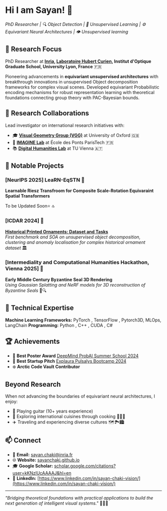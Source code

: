 # Hi I am Sayan! 👋
*PhD Researcher | 🔍 Object Detection | 🧠 Unsupervised Learning | ⚙️ Equivariant Neural Architectures | 👁️ Unsupervised learning*

## 🔬 Research Focus
PhD Researcher at **[Inria](https://www.inria.fr/en/malice), [Laboratoire Hubert Curien](https://laboratoirehubertcurien.univ-st-etienne.fr/en/teams/data-intelligence.html), Institut d'Optique Graduate School, University Lyon, France** 🇫🇷

Pioneering advancements in **equivariant unsupervised architectures** with breakthrough innovations in unsupervised Object decomposition frameworks for complex visual scenes. Developed equivariant Probabilistic encoding mechanisms for robust representation learning with theoretical foundations connecting group theory with PAC-Bayesian bounds.

## 🤝 Research Collaborations
Lead investigator on international research initiatives with:
- 🎓 **[Visual Geometry Group (VGG)](https://www.robots.ox.ac.uk/~vgg/)** at University of Oxford 🇬🇧
- 🔬 **[IMAGINE Lab](https://imagine-lab.enpc.fr/)** at École des Ponts ParisTech 🇫🇷
- 📚 **[Digital Humanities Lab](https://informatics.tuwien.ac.at/digital-humanism/)** at TU Vienna 🇦🇹

## 📌 Notable Projects

### [NeurIPS 2025] LeaRN-EqSTN 🌟
**Learnable Riesz Transfroom for Composite Scale-Rotation Equivaraint Spatial Transformers**  

To be Updated Soon⭐ 🔝

### [ICDAR 2024] 🌟
**[Historical Printed Ornaments: Dataset and Tasks](https://link.springer.com/chapter/10.1007/978-3-031-70543-4_15)**  
*First benchmark and SOA on unsupervised object decomposition, clustering and anomaly localisation for complex historical ornament dataset* 🏛️

### [Intermediality and Computational Humanities Hackathon, Vienna 2025] 🌟
**Early Middle Century Byzantine Seal 3D Rendering**  
*Using Gaussian Splatting and NeRF models for 3D reconstruction of Byzantine Seals* 🏺🔍

## 🔧 Technical Expertise
**Machine Learning Frameworks:** PyTorch , TensorFlow , Pytorch3D, MLOps, LangChain
**Programming:** Python , C++ , CUDA , C#

## 🏆 Achievements
- 🏅 **Best Poster Award** [DeepMind ProbAI Summer School 2024](https://nordic.probabilistic.ai/)
- 🌟 **Best Startup Pitch** [Explaura Pulsalys Bootcamp 2024](https://www.explaura-bootcamp.fr/)
- ❄️ **Arctic Code Vault Contributor**

## Beyond Research
When not advancing the boundaries of equivariant neural architectures, I enjoy:
- 🎸 Playing guitar (10+ years experience)
- 🍳 Exploring international cuisines through cooking 🌮🍕🍜
- ✈️ Traveling and experiencing diverse cultures 🗺️🏞️🏙️

## 📫 Connect
- 📧 **Email:** sayan.chaki@inria.fr
- 🌐 **Website:** [sayanchaki.github.io](https://sayanchaki.github.io/)
- 🎓 **Google Scholar:** [scholar.google.com/citations?user=kKNzlUcAAAAJ&hl=en](https://scholar.google.com/citations?user=kKNzlUcAAAAJ&hl=en)
- 👔 **LinkedIn:** [https://www.linkedin.com/in/sayan-chaki-vision/](https://www.linkedin.com/in/sayan-chaki-vision/)

---
*"Bridging theoretical foundations with practical applications to build the next generation of intelligent visual systems."* 💫🔮🚀
